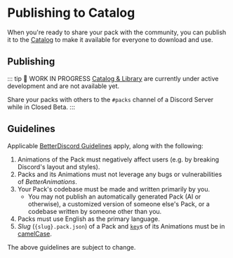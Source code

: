 # Publishing to Catalog

When you're ready to share your pack with the community, you can publish it to the [Catalog](/usage/packs#catalog-library) to make it available for everyone to download and use.

## Publishing

::: tip 🚧 WORK IN PROGRESS
[Catalog & Library](/usage/packs#catalog-library) are currently under active development and are not available yet.

Share your packs with others to the `#packs` channel of a Discord Server while in Closed Beta.
:::

## Guidelines

Applicable [BetterDiscord Guidelines](https://docs.betterdiscord.app/themes/introduction/guidelines) apply, along with the following:
1. Animations of the Pack must negatively affect users (e.g. by breaking Discord's layout and styles).
2. Packs and its Animations must not leverage any bugs or vulnerabilities of _BetterAnimations_.
3. Your Pack's codebase must be made and written primarily by you.
   - You may not publish an automatically generated Pack (AI or otherwise), a customized version of someone else's Pack, or a codebase written by someone other than you.
4. Packs must use English as the primary language.
5. _Slug_ (`{slug}.pack.json`) of a Pack and [`key`](/reference/animation#key)s of its Animations must be in [camelCase](https://en.wikipedia.org/wiki/Camel_case).

The above guidelines are subject to change.
